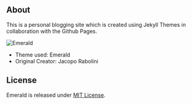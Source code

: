 ## About
This is a personal blogging site which is created using Jekyll Themes in collaboration with the Github Pages.

![Emerald](/img/icon.png=500x500 "Emerald")

- Theme used: Emerald 
- Original Creator: Jacopo Rabolini

## License
Emerald is released under [MIT License](license.md).
